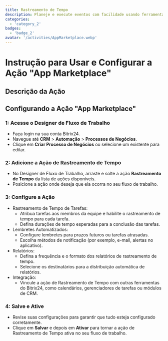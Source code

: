 ```yaml
---
title: Rastreamento de Tempo
description: Planeje e execute eventos com facilidade usando ferramentas dedicadas.
categories: 
  - 'category_2'
badges: 
  - 'badge_2'
avatar: '/activities/AppMarketplace.webp'
---
```

# Instrução para Usar e Configurar a Ação "App Marketplace"

## Descrição da Ação

## **Configurando a Ação "App Marketplace"**

### 1: Acesse o Designer de Fluxo de Trabalho
- Faça login na sua conta Bitrix24.
- Navegue até **CRM** > **Automação** > **Processos de Negócios**.
- Clique em **Criar Processo de Negócios** ou selecione um existente para editar.

### 2: Adicione a Ação de Rastreamento de Tempo
- No Designer de Fluxo de Trabalho, arraste e solte a ação **Rastreamento de Tempo** da lista de ações disponíveis.
- Posicione a ação onde deseja que ela ocorra no seu fluxo de trabalho.

### 3: Configure a Ação
- Rastreamento de Tempo de Tarefas:
  - Atribua tarefas aos membros da equipe e habilite o rastreamento de tempo para cada tarefa.
  - Defina durações de tempo esperadas para a conclusão das tarefas.
- Lembretes Automatizados:
  - Configure lembretes para prazos futuros ou tarefas atrasadas.
  - Escolha métodos de notificação (por exemplo, e-mail, alertas no aplicativo).
- Relatórios:
  - Defina a frequência e o formato dos relatórios de rastreamento de tempo.
  - Selecione os destinatários para a distribuição automática de relatórios.
- Integração:
  - Vincule a ação de Rastreamento de Tempo com outras ferramentas do Bitrix24, como calendários, gerenciadores de tarefas ou módulos de CRM.

### 4: Salve e Ative
- Revise suas configurações para garantir que tudo esteja configurado corretamente.
- Clique em **Salvar** e depois em **Ativar** para tornar a ação de Rastreamento de Tempo ativa no seu fluxo de trabalho.